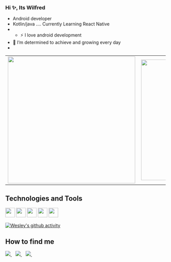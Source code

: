 
### Hi ✨, Its Wilfred
- Android developer
- Kotlin/java  .... Currently Learning React Native
- - :zap: I love android development
- 🌱 I’m determined to achieve and growing every day
-
<!-- - 📫 How to find me: 
  - :office: [LinkedIn](https://www.linkedin.com/in/wilfredgicharu/)
  -:office: [twitter](https://twitter.com/WilfredGicharu)
  -:Email: wilfredgicharu254@gmail.com
  -: Phone: +254748760186 -->
 
<!--  
 [![Wilfred's github stats](https://github-readme-stats.vercel.app/api?username=WilfredGicharu&count_private=true&show_icons=true&theme=radical&hide_rank=false)](https://github.com/anuraghazra/github-readme-stats)
 
 [![Top Langs](https://github-readme-stats.vercel.app/api/top-langs/?username=wilfredGicharu)](https://github.com/anuraghazra/github-readme-stats) -->

<center>
  <table>
    <tr>
        <td><img width="400px" align="left" src="https://github-readme-stats.vercel.app/api?username=WilfredGicharu&count_private=true&show_icons=true&theme=dark&layout=compact" /></td>
        <td><img width="380px" align="left" src="https://github-readme-stats.vercel.app/api/top-langs/?username=WilfredGicharu&hide=html&layout=compact&theme=dark" /></td>      
    </tr>   
  </table>
</center>
<h2 align="left">Technologies and Tools</h2>
<p align="left">
  <img src="https://img.shields.io/badge/Android-3DDC84?style=for-the-badge&logo=android&logoColor=white" height="30"/>
  <img src="https://img.shields.io/badge/Kotlin-0095D5?&style=for-the-badge&logo=kotlin&logoColor=white" height="30"/>
  <img src="https://img.shields.io/badge/Java-ED8B00?style=for-the-badge&logo=java&logoColor=white" height="30"/>
  <img src="https://img.shields.io/badge/firebase-ffca28?style=for-the-badge&logo=firebase&logoColor=white" height="30"/>
  <img src="https://img.shields.io/badge/Git-F05032?style=for-the-badge&logo=git&logoColor=white" height="30"/>
 
</p>

[![Wesley's github activity](https://activity-graph.herokuapp.com/graph?username=wilfredgicharu&theme=chartreuse-dark)](https://github.com/wilfredgicharu/github-readme-activity-graph)

<h2 align="left">How to find me</h2>
<a href="https://twitter.com/DeveloperWilfr1">
    <img src="https://img.shields.io/badge/Twitter-1DA1F2?style=for-the-badge&logo=twitter&logoColor=white" />    
  </a>&nbsp;&nbsp;
 <a href="https://www.linkedin.com/in/wilfredgicharu/">
    <img src="https://img.shields.io/badge/linkedin-%230077B5.svg?&style=for-the-badge&logo=linkedin&logoColor=white" />
  </a>&nbsp;&nbsp;
  <a href="wilfredgicharu254@gmail.com">
    <img src="https://img.shields.io/badge/Gmail-D14836?style=for-the-badge&logo=gmail&logoColor=white" />
  </a>&nbsp;&nbsp;
 </p>
